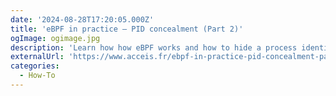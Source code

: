 ```yaml
---
date: '2024-08-28T17:20:05.000Z'
title: '‍eBPF in practice – PID concealment (Part 2)'
ogImage: ogimage.jpg
description: 'Learn how how eBPF works and how to hide a process identifier (PID) from a user using a practical example'
externalUrl: 'https://www.acceis.fr/ebpf-in-practice-pid-concealment-part-2/'
categories:
  - How-To
---
```

